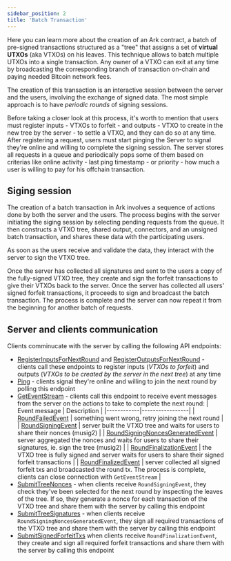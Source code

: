 ```yaml
---
sidebar_position: 2
title: 'Batch Transaction'
---
```


Here you can learn more about the creation of an Ark contract, a batch of pre-signed transactions structured as a "tree" that assigns a set of **virtual UTXOs** (aka VTXOs) on his leaves. This technique allows to batch multiple UTXOs into a single transaction. Any owner of a VTXO can exit at any time by broadcasting the corresponding branch of transaction on-chain and paying needed Bitcoin network fees.

The creation of this transaction is an interactive session between the server and the users, involving the exchange of signed data. The most simple approach is to have *periodic rounds* of signing sessions.

Before taking a closer look at this process, it's worth to mention that users must register inputs - VTXOs to forfeit - and outputs - VTXO to create in the new tree by the server - to settle a VTXO, and they can do so at any time. After registering a request, users must start pinging the Server to signal they're online and willing to complete the signing session. The server stores all requests in a queue and periodically pops some of them based on criterias like online activity - last ping timestamp - or priority - how much a user is willing to pay for his offchain transaction.

## Siging session

The creation of a batch transaction in Ark involves a sequence of actions done by both the server and the users. The process begins with the server initiating the siging session by selecting pending requests from the queue. It then constructs a VTXO tree, shared output, connectors, and an unsigned batch transaction, and shares these data with the participating users.

As soon as the users receive and validate the data, they interact with the server to sign the VTXO tree.

Once the server has collected all signatures and sent to the users a copy of the fully-signed VTXO tree, they create and sign the forfeit transactions to give their VTXOs back to the server. Once the server has collected all users' signed forfeit transactions, it proceeds to sign and broadcast the batch transaction. The process is complete and the server can now repeat it from the beginning for another batch of requests.

## Server and clients communication

Clients comminucate with the server by calling the following API endpoints:

* [RegisterInputsForNextRound](https://github.com/ark-network/ark/blob/master/api-spec/protobuf/ark/v1/service.proto#L24-L29) and [RegisterOutputsForNextRound](https://github.com/ark-network/ark/blob/master/api-spec/protobuf/ark/v1/service.proto#L30-L35) - clients call these endpoints to register inputs (_VTXOs to forfeit_) and outputs (_VTXOs to be created by the server in the next tree_) at any time
* [Ping](https://github.com/ark-network/ark/blob/master/api-spec/protobuf/ark/v1/service.proto#L59-L63) - clients signal they're online and willing to join the next round by polling this endpoint
* [GetEventStream](https://github.com/ark-network/ark/blob/master/api-spec/protobuf/ark/v1/service.proto#L54-L58) - clients call this endpoint to receive event messages from the server on the actions to take to complete the next round:
  | Event message | Description |
  |------------|-----------------|
  | [RoundFailedEvent](https://github.com/ark-network/ark/blob/master/api-spec/protobuf/ark/v1/service.proto#L242-L245) | something went wrong, retry joining the next round |
  | [RoundSigningEvent](https://github.com/ark-network/ark/blob/master/api-spec/protobuf/ark/v1/service.proto#L247-L252) | server built the VTXO tree and waits for users to share their nonces (musig2) |
  | [RoundSigningNoncesGeneratedEvent](https://github.com/ark-network/ark/blob/master/api-spec/protobuf/ark/v1/service.proto#L254-L257) | server aggregated the nonces and waits for users to share their signatures, ie. sign the tree (musig2) |
  | [RoundFinalizationEvent](https://github.com/ark-network/ark/blob/master/api-spec/protobuf/ark/v1/service.proto#L229-L235) | the VTXO tree is fully signed and server waits for users to share their signed forfeit transactions |
  | [RoundFinalizedEvent](https://github.com/ark-network/ark/blob/master/api-spec/protobuf/ark/v1/service.proto#L237-L240) | server collected all signed forfeit txs and broadcasted the round tx. The process is complete, clients can close connection with `GetEventStream` |
* [SubmitTreeNonces](https://github.com/ark-network/ark/blob/master/api-spec/protobuf/ark/v1/service.proto#L36-L41) - when clients receive `RoundSigningEvent`, they check they've been selected for the next round by inspecting the leaves of the tree. If so, they generate a nonce for each transaction of the VTXO tree and share them with the server by calling this endpoint
* [SubmitTreeSignatures](https://github.com/ark-network/ark/blob/master/api-spec/protobuf/ark/v1/service.proto#L42-L47) - when clients receive `RoundSigningNoncesGeneratedEvent`, they sign all required transactions of the VTXO tree and share them with the server by calling this endpoint
* [SubmitSignedForfeitTxs](https://github.com/ark-network/ark/blob/master/api-spec/protobuf/ark/v1/service.proto#L48-L53) when clients receive `RoundFinalizationEvent`, they create and sign all required forfeit transactions and share them with the server by calling this endpoint